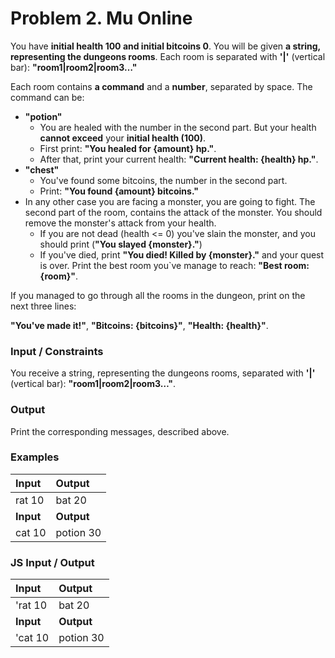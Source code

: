 ﻿
# **Problem 2. Mu Online**
You have **initial health 100 and initial bitcoins 0**. You will be given **a string, representing the dungeons rooms**. Each room is separated with **'|'** (vertical bar): **"room1|room2|room3…"**

Each room contains **a command** and a **number**, separated by space. The command can be:

- **"potion"**
  - You are healed with the number in the second part. But your health **cannot exceed** your **initial health (100)**.
  - First print: **"You healed for {amount} hp."**. 
  - After that, print your current health: **"Current health: {health} hp."**.
- **"chest"**
  - You've found some bitcoins, the number in the second part.
  - Print: **"You found {amount} bitcoins."**
- In any other case you are facing a monster, you are going to fight. The second part of the room, contains the attack of the monster. You should remove the monster's attack from your health. 
  - If you are not dead (health <= 0) you've slain the monster, and you should print (**"You slayed {monster}."**)
  - If you've died, print **"You died! Killed by {monster}."** and your quest is over. Print the best room you`ve manage to reach: **"Best room: {room}"**.

If you managed to go through all the rooms in the dungeon, print on the next three lines: 

**"You've made it!"**, **"Bitcoins: {bitcoins}"**, **"Health: {health}"**.
### **Input / Constraints**
You receive a string, representing the dungeons rooms, separated with **'|'** (vertical bar): **"room1|room2|room3…"**.
### **Output**
Print the corresponding messages, described above.
### **Examples**

|**Input**|**Output**|
| :- | :- |
|rat 10|bat 20|potion 10|rat 10|chest 100|boss 70|chest 1000|<p>You slayed rat.</p><p>You slayed bat.</p><p>You healed for 10 hp.</p><p>Current health: 80 hp.</p><p>You slayed rat.</p><p>You found 100 bitcoins.</p><p>You died! Killed by boss.</p><p>Best room: 6</p>|
|**Input**|**Output**|
|cat 10|potion 30|orc 10|chest 10|snake 25|chest 110|<p>You slayed cat.</p><p>You healed for 10 hp.</p><p>Current health: 100 hp.</p><p>You slayed orc.</p><p>You found 10 bitcoins.</p><p>You slayed snake.</p><p>You found 110 bitcoins.</p><p>You've made it!</p><p>Bitcoins: 120</p><p>Health: 65</p>|
### **JS Input / Output**

|**Input**|**Output**|
| :- | :- |
|'rat 10|bat 20|potion 10|rat 10|chest 100|boss 70|chest 1000'|<p>You slayed rat.</p><p>You slayed bat.</p><p>You healed for 10 hp.</p><p>Current health: 80 hp.</p><p>You slayed rat.</p><p>You found 100 bitcoins.</p><p>You died! Killed by boss.</p><p>Best room: 6</p>|
|**Input**|**Output**|
|'cat 10|potion 30|orc 10|chest 10|snake 25|chest 110'|<p>You slayed cat.</p><p>You healed for 10 hp.</p><p>Current health: 100 hp.</p><p>You slayed orc.</p><p>You found 10 bitcoins.</p><p>You slayed snake.</p><p>You found 110 bitcoins.</p><p>You've made it!</p><p>Bitcoins: 120</p><p>Health: 65</p>|


